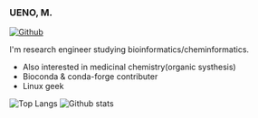 ### UENO, M.

[![Github](https://img.shields.io/github/followers/eunos-1128?label=Follow&style=social)](https://github.com/eunos-1128)

I'm research engineer studying bioinformatics/cheminformatics.

* Also interested in medicinal chemistry(organic systhesis)
* Bioconda & conda-forge contributer
* Linux geek

![Top Langs](https://github-readme-stats.vercel.app/api/top-langs/?username=eunos-1128&hide=html)
![Github stats](https://github-readme-stats.vercel.app/api?username=eunos-1128&show_icons=true&count_private=true&line_height=40)

<!-- [![Holopin board](https://holopin.me/eunos-1128)](https://holopin.io/@eunos-1128) -->
